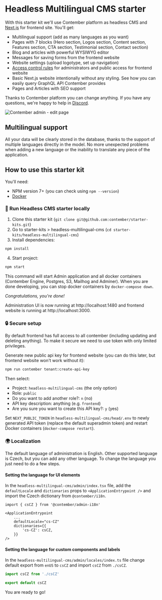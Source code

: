 # Headless Multilingual CMS starter

With this starter kit we'll use Contember platform as headless CMS and [Next.js](https://nextjs.org/) for frontend site. You'll get:

- Multilingual support (add as many languages as you want)
- Pages with 7 blocks (Hero section, Logos section, Content section, Features section, CTA section, Testimonial section, Contact section)
- Blog and articles with powerful WYSIWYG editor
- Messages for saving forms from the frontend website
- Website settings (upload logotype, set up navigation)
- [Access control rules](https://docs.contember.com/schema/acl) for administrators and public access for frontend website
- Basic Next.js website intentionally without any styling. See how you can easily query GraphQL API Contember provides
- Pages and Articles with SEO support

Thanks to Contember platform you can change anything. If you have any questions, we're happy to help in [Discord](https://discord.com/invite/EkhsuAK2Fg).

![Contember admin - edit page](https://user-images.githubusercontent.com/47249487/165333300-fcde9280-3c41-4f9e-9443-542bf6986f7e.png)

## Multilingual support

All your data will be clearly stored in the database, thanks to the support of multiple languages directly in the model. No more unexpected problems when adding a new language or the inability to translate any piece of the application.

## How to use this starter kit

You'll need:

- NPM version 7+ (you can check using `npm --version`)
- [Docker](https://docs.docker.com/get-docker/)

### 🚀 Run Headless CMS starter locally

1. Clone this starter kit (`git clone git@github.com:contember/starter-kits.git`)
2. Go to starter-kits > headless-multilingual-cms (`cd starter-kits/headless-multilingual-cms`)
3. Install dependencies:

```bash
npm install
```

4. Start project:

```bash
npm start
```

This command will start Admin application and all docker containers (Contember Engine, Postgres, S3, Mailhog and Adminer). When you are done developing, you can stop docker containers by `docker-compose down`.

_Congratulations, you're done!_

Administration UI is now running at http://localhost:1480 and frontend website is running at http://localhost:3000.

### 🔒 Secure setup

By default frontend has full access to all contember (including updating and deleting anything). To make it secure we need to use token with only limited privileges.

Generate new public api key for frontend website (you can do this later, but frontend website won't work without it):

```bash
npm run contember tenant:create-api-key
```

Then select:

- Project: `headless-multilingual-cms` (the only option)
- Role: `public`
- Do you want to add another role?: `n` (no)
- API key description: anything (e.g. `frontend`)
- Are you sure you want to create this API key?: `y` (yes)

Set `NEXT_PUBLIC_TOKEN` in `headless-multilingual-cms/head/.env` to newly generated API token (replace the default superadmin token) and restart Docker containers (`docker-compose restart`).

### 🌍 Localization

The default language of administration is English. Other supported language is Czech, but you can add any other language. To change the language you just need to do a few steps.

#### Setting the language for UI elements

In the `headless-multilingual-cms/admin/index.tsx` file, add the `defaultLocale` and `dictionaries` props to `<ApplicationEntrypoint />` and import the Czech dictionary from `@contember/i18n`.

```tsx title="headless-multilingual-cms/admin/index.tsx"
import { csCZ } from '@contember/admin-i18n'

<ApplicationEntrypoint
	...
	defaultLocale="cs-CZ"
	dictionaries={{
		'cs-CZ': csCZ,
	}}
/>
```

#### Setting the language for custom components and labels

In the `headless-multilingual-cms/admin/locales/index.ts` file change default export from `enUS` to `csCZ` and import `csCZ` from `./csCZ`.

```ts title="headless-multilingual-cms/admin/locales/index.ts"
import csCZ from './csCZ'

export default csCZ
```

You are ready to go!
